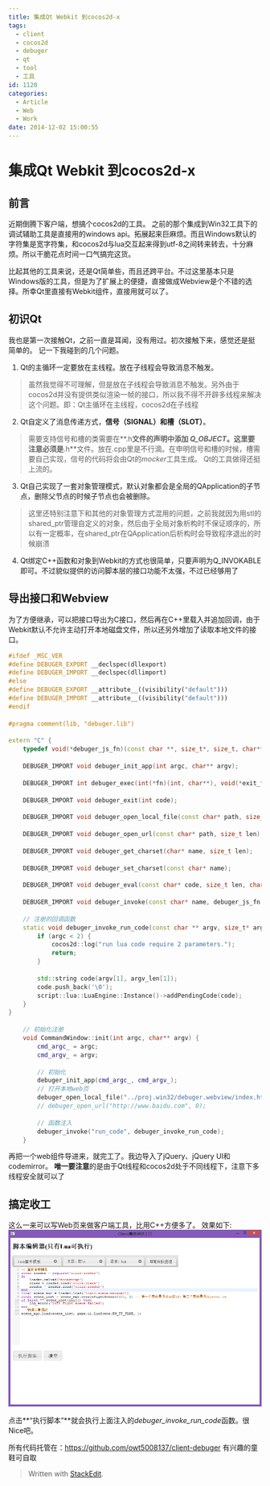 ```yaml
---
title: 集成Qt Webkit 到cocos2d-x
tags:
  - client
  - cocos2d
  - debuger
  - qt
  - tool
  - 工具
id: 1120
categories:
  - Article
  - Web
  - Work
date: 2014-12-02 15:00:55
---
```


集成Qt Webkit 到cocos2d-x
============

<!-- toc -->

前言
------
近期倒腾下客户端，想搞个cocos2d的工具。
之前的那个集成到Win32工具下的调试辅助工具是直接用的windows api。拓展起来巨麻烦。而且Windows默认的字符集是宽字符集，和cocos2d与lua交互起来得到utf-8之间转来转去，十分麻烦。所以干脆花点时间一口气搞完这货。

比起其他的工具来说，还是Qt简单些，而且还跨平台。不过这里基本只是Windows版的工具，但是为了扩展上的便捷，直接做成Webview是个不错的选择。所幸Qt里直接有Webkit组件，直接用就可以了。

初识Qt
------
我也是第一次接触Qt，之前一直是耳闻，没有用过。初次接触下来，感觉还是挺简单的。
记一下我碰到的几个问题。

1. Qt的主循环一定要放在主线程。放在子线程会导致消息不触发。
> 虽然我觉得不可理解，但是放在子线程会导致消息不触发。另外由于cocos2d并没有提供类似渲染一帧的接口，所以我不得不开辟多线程来解决这个问题。即：Qt主循环在主线程，cocos2d在子线程

2. Qt自定义了消息传递方式，**信号（SIGNAL）**和**槽（SLOT）**。
> 需要支持信号和槽的类需要在**.h**文件的声明中添加 *Q_OBJECT*。这里要注意必须是**.h**文件。放在.cpp里是不行滴。在申明信号和槽的时候，槽需要自己实现，信号的代码将会由Qt的*mocker*工具生成。
> Qt的工具做得还挺上流的。

3. Qt自己实现了一套对象管理模式，默认对象都会是全局的QApplication的子节点，删除父节点的时候子节点也会被删除。
> 这里还特别注意下和其他的对象管理方式混用的问题，之前我就因为用stl的shared_ptr管理自定义的对象，然后由于全局对象析构时不保证顺序的，所以有一定概率，在shared_ptr在QApplication后析构时会导致程序退出的时候崩溃

4. Qt绑定C++函数和对象到Webkit的方式也很简单，只要声明为Q_INVOKABLE即可。不过貌似提供的访问脚本层的接口功能不太强，不过已经够用了

导出接口和Webview
------

为了方便继承，可以把接口导出为C接口，然后再在C++里载入并追加回调，由于Webkit默认不允许主动打开本地磁盘文件，所以还另外增加了读取本地文件的接口。
```cpp
#ifdef _MSC_VER
#define DEBUGER_EXPORT __declspec(dllexport)
#define DEBUGER_IMPORT __declspec(dllimport)
#else
#define DEBUGER_EXPORT __attribute__((visibility("default")))
#define DEBUGER_IMPORT __attribute__((visibility("default")))
#endif

#pragma comment(lib, "debuger.lib")

extern "C" {
    typedef void(*debuger_js_fn)(const char **, size_t*, size_t, char**, size_t*);

    DEBUGER_IMPORT void debuger_init_app(int argc, char** argv);

    DEBUGER_IMPORT int debuger_exec(int(*fn)(int, char**), void(*exit_fn)());

    DEBUGER_IMPORT void debuger_exit(int code);

    DEBUGER_IMPORT void debuger_open_local_file(const char* path, size_t len);

    DEBUGER_IMPORT void debuger_open_url(const char* path, size_t len);

    DEBUGER_IMPORT void debuger_get_charset(char* name, size_t len);

    DEBUGER_IMPORT void debuger_set_charset(const char* name);

    DEBUGER_IMPORT void debuger_eval(const char* code, size_t len, char* ret, size_t* ret_len);

    DEBUGER_IMPORT void debuger_invoke(const char* name, debuger_js_fn fn);

    // 注册的回调函数
    static void debuger_invoke_run_code(const char ** argv, size_t* argv_len, size_t argc, char** ret, size_t* ret_len) {
        if (argc < 2) {
            cocos2d::log("run lua code require 2 parameters.");
            return;
        }

        std::string code(argv[1], argv_len[1]);
        code.push_back('\0');
        script::lua::LuaEngine::Instance()->addPendingCode(code);
    }
}

    // 初始化注册
    void CommandWindow::init(int argc, char** argv) {
        cmd_argc_ = argc;
        cmd_argv_ = argv;

        // 初始化
        debuger_init_app(cmd_argc_, cmd_argv_);
        // 打开本地web页
        debuger_open_local_file("../proj.win32/debuger.webview/index.html", 0);
        // debuger_open_url("http://www.baidu.com", 0);

        // 函数注入
        debuger_invoke("run_code", debuger_invoke_run_code);
    }
```
再把一个web组件导进来，就完工了。我边导入了jQuery、jQuery UI和codemirror。
**唯一要注意**的是由于Qt线程和cocos2d处于不同线程下，注意下多线程安全就可以了

搞定收工
------
这么一来可以写Web页来做客户端工具，比用C++方便多了。
效果如下: 
![示例-1](cocos-qt-1.png)

点击**“执行脚本”**就会执行上面注入的*debuger_invoke_run_code*函数。很Nice吧。

所有代码托管在：https://github.com/owt5008137/client-debuger
有兴趣的童鞋可自取

> Written with [StackEdit](https://stackedit.io/).
